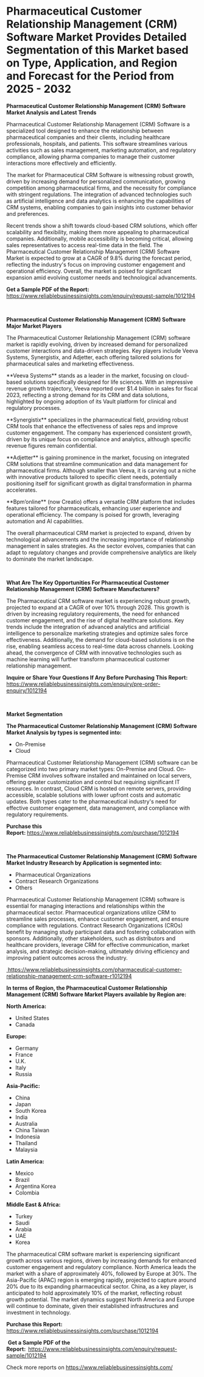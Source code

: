 <p><h1>Pharmaceutical Customer Relationship Management (CRM) Software Market Provides Detailed Segmentation of this Market based on Type, Application, and Region and Forecast for the Period from 2025 - 2032</h1></p><p><strong>Pharmaceutical Customer Relationship Management (CRM) Software Market Analysis and Latest Trends</strong></p>
<p><p>Pharmaceutical Customer Relationship Management (CRM) Software is a specialized tool designed to enhance the relationship between pharmaceutical companies and their clients, including healthcare professionals, hospitals, and patients. This software streamlines various activities such as sales management, marketing automation, and regulatory compliance, allowing pharma companies to manage their customer interactions more effectively and efficiently. </p><p>The market for Pharmaceutical CRM Software is witnessing robust growth, driven by increasing demand for personalized communication, growing competition among pharmaceutical firms, and the necessity for compliance with stringent regulations. The integration of advanced technologies such as artificial intelligence and data analytics is enhancing the capabilities of CRM systems, enabling companies to gain insights into customer behavior and preferences. </p><p>Recent trends show a shift towards cloud-based CRM solutions, which offer scalability and flexibility, making them more appealing to pharmaceutical companies. Additionally, mobile accessibility is becoming critical, allowing sales representatives to access real-time data in the field. The Pharmaceutical Customer Relationship Management (CRM) Software Market is expected to grow at a CAGR of 9.8% during the forecast period, reflecting the industry's focus on improving customer engagement and operational efficiency. Overall, the market is poised for significant expansion amid evolving customer needs and technological advancements.</p></p>
<p><strong>Get a Sample PDF of the Report:&nbsp;</strong> <a href="https://www.reliablebusinessinsights.com/enquiry/request-sample/1012194?utm_campaign=3350&utm_medium=2&utm_source=Github&utm_content=ia&utm_term=11032025&utm_id=pharmaceutical-customer-relationship-management-crm-software">https://www.reliablebusinessinsights.com/enquiry/request-sample/1012194</a></p>
<p>&nbsp;</p>
<p><strong>Pharmaceutical Customer Relationship Management (CRM) Software Major Market Players</strong></p>
<p><p>The Pharmaceutical Customer Relationship Management (CRM) software market is rapidly evolving, driven by increased demand for personalized customer interactions and data-driven strategies. Key players include Veeva Systems, Synergistix, and Adjetter, each offering tailored solutions for pharmaceutical sales and marketing effectiveness.</p><p>**Veeva Systems** stands as a leader in the market, focusing on cloud-based solutions specifically designed for life sciences. With an impressive revenue growth trajectory, Veeva reported over $1.4 billion in sales for fiscal 2023, reflecting a strong demand for its CRM and data solutions, highlighted by ongoing adoption of its Vault platform for clinical and regulatory processes.</p><p>**Synergistix** specializes in the pharmaceutical field, providing robust CRM tools that enhance the effectiveness of sales reps and improve customer engagement. The company has experienced consistent growth, driven by its unique focus on compliance and analytics, although specific revenue figures remain confidential.</p><p>**Adjetter** is gaining prominence in the market, focusing on integrated CRM solutions that streamline communication and data management for pharmaceutical firms. Although smaller than Veeva, it is carving out a niche with innovative products tailored to specific client needs, potentially positioning itself for significant growth as digital transformation in pharma accelerates.</p><p>**Bpm’online** (now Creatio) offers a versatile CRM platform that includes features tailored for pharmaceuticals, enhancing user experience and operational efficiency. The company is poised for growth, leveraging automation and AI capabilities.</p><p>The overall pharmaceutical CRM market is projected to expand, driven by technological advancements and the increasing importance of relationship management in sales strategies. As the sector evolves, companies that can adapt to regulatory changes and provide comprehensive analytics are likely to dominate the market landscape.</p></p>
<p>&nbsp;</p>
<p><strong>What Are The Key Opportunities For Pharmaceutical Customer Relationship Management (CRM) Software Manufacturers?</strong></p>
<p><p>The Pharmaceutical CRM software market is experiencing robust growth, projected to expand at a CAGR of over 10% through 2028. This growth is driven by increasing regulatory requirements, the need for enhanced customer engagement, and the rise of digital healthcare solutions. Key trends include the integration of advanced analytics and artificial intelligence to personalize marketing strategies and optimize sales force effectiveness. Additionally, the demand for cloud-based solutions is on the rise, enabling seamless access to real-time data across channels. Looking ahead, the convergence of CRM with innovative technologies such as machine learning will further transform pharmaceutical customer relationship management.</p></p>
<p><strong>Inquire or Share Your Questions If Any Before Purchasing This Report:</strong> <a href="https://www.reliablebusinessinsights.com/enquiry/pre-order-enquiry/1012194?utm_campaign=3350&utm_medium=2&utm_source=Github&utm_content=ia&utm_term=11032025&utm_id=pharmaceutical-customer-relationship-management-crm-software">https://www.reliablebusinessinsights.com/enquiry/pre-order-enquiry/1012194</a></p>
<p>&nbsp;</p>
<p><strong>Market Segmentation</strong></p>
<p><strong>The Pharmaceutical Customer Relationship Management (CRM) Software Market Analysis by types is segmented into:</strong></p>
<p><ul><li>On-Premise</li><li>Cloud</li></ul></p>
<p><p>Pharmaceutical Customer Relationship Management (CRM) software can be categorized into two primary market types: On-Premise and Cloud. On-Premise CRM involves software installed and maintained on local servers, offering greater customization and control but requiring significant IT resources. In contrast, Cloud CRM is hosted on remote servers, providing accessible, scalable solutions with lower upfront costs and automatic updates. Both types cater to the pharmaceutical industry's need for effective customer engagement, data management, and compliance with regulatory requirements.</p></p>
<p><strong>Purchase this Report:&nbsp;</strong><a href="https://www.reliablebusinessinsights.com/purchase/1012194?utm_campaign=3350&utm_medium=2&utm_source=Github&utm_content=ia&utm_term=11032025&utm_id=pharmaceutical-customer-relationship-management-crm-software">https://www.reliablebusinessinsights.com/purchase/1012194</a></p>
<p>&nbsp;</p>
<p><strong>The Pharmaceutical Customer Relationship Management (CRM) Software Market Industry Research by Application is segmented into:</strong></p>
<p><ul><li>Pharmaceutical Organizations</li><li>Contract Research Organizations</li><li>Others</li></ul></p>
<p><p>Pharmaceutical Customer Relationship Management (CRM) software is essential for managing interactions and relationships within the pharmaceutical sector. Pharmaceutical organizations utilize CRM to streamline sales processes, enhance customer engagement, and ensure compliance with regulations. Contract Research Organizations (CROs) benefit by managing study participant data and fostering collaboration with sponsors. Additionally, other stakeholders, such as distributors and healthcare providers, leverage CRM for effective communication, market analysis, and strategic decision-making, ultimately driving efficiency and improving patient outcomes across the industry.</p></p>
<p><a href="https://www.reliablebusinessinsights.com/pharmaceutical-customer-relationship-management-crm-software-r1012194?utm_campaign=3350&utm_medium=2&utm_source=Github&utm_content=ia&utm_term=11032025&utm_id=pharmaceutical-customer-relationship-management-crm-software">&nbsp;https://www.reliablebusinessinsights.com/pharmaceutical-customer-relationship-management-crm-software-r1012194</a></p>
<p><strong>In terms of Region, the Pharmaceutical Customer Relationship Management (CRM) Software Market Players available by Region are:</strong></p>
<p>
    <p> <strong> North America: </strong>
        <ul>
            <li>United States</li>
            <li>Canada</li>
        </ul>
        </p> 
    <p> <strong> Europe: </strong>
        <ul>
            <li>Germany</li>
            <li>France</li>
            <li>U.K.</li>
            <li>Italy</li>
            <li>Russia</li>
        </ul>
        </p> 
    <p> <strong> Asia-Pacific: </strong>
        <ul>
            <li>China</li>
            <li>Japan</li>
            <li>South Korea</li>
            <li>India</li>
            <li>Australia</li>
            <li>China Taiwan</li>
            <li>Indonesia</li>
            <li>Thailand</li>
            <li>Malaysia</li>
        </ul>
        </p> 
    <p> <strong> Latin America: </strong>
        <ul>
            <li>Mexico</li>
            <li>Brazil</li>
            <li>Argentina Korea</li>
            <li>Colombia</li>
        </ul>
        </p> 
    <p> <strong> Middle East & Africa: </strong>
        <ul>
            <li>Turkey</li>
            <li>Saudi</li>
            <li>Arabia</li>
            <li>UAE</li>
            <li>Korea</li>
        </ul>
    </p>
    </p>
<p><p>The pharmaceutical CRM software market is experiencing significant growth across various regions, driven by increasing demands for enhanced customer engagement and regulatory compliance. North America leads the market with a share of approximately 40%, followed by Europe at 30%. The Asia-Pacific (APAC) region is emerging rapidly, projected to capture around 20% due to its expanding pharmaceutical sector. China, as a key player, is anticipated to hold approximately 10% of the market, reflecting robust growth potential. The market dynamics suggest North America and Europe will continue to dominate, given their established infrastructures and investment in technology.</p></p>
<p><strong>Purchase this Report: </strong><a href="https://www.reliablebusinessinsights.com/purchase/1012194?utm_campaign=3350&utm_medium=2&utm_source=Github&utm_content=ia&utm_term=11032025&utm_id=pharmaceutical-customer-relationship-management-crm-software">https://www.reliablebusinessinsights.com/purchase/1012194</a></p>
<p>&nbsp;<strong>Get a Sample PDF of the Report:&nbsp;&nbsp;</strong><a href="https://www.reliablebusinessinsights.com/enquiry/request-sample/1012194?utm_campaign=3350&utm_medium=2&utm_source=Github&utm_content=ia&utm_term=11032025&utm_id=pharmaceutical-customer-relationship-management-crm-software">https://www.reliablebusinessinsights.com/enquiry/request-sample/1012194</a></p>
<p><strong></strong></p>
<p>Check more reports on <a href="https://www.reliablebusinessinsights.com/?utm_campaign=3350&utm_medium=2&utm_source=Github&utm_content=ia&utm_term=11032025&utm_id=pharmaceutical-customer-relationship-management-crm-software">https://www.reliablebusinessinsights.com/</a></p>